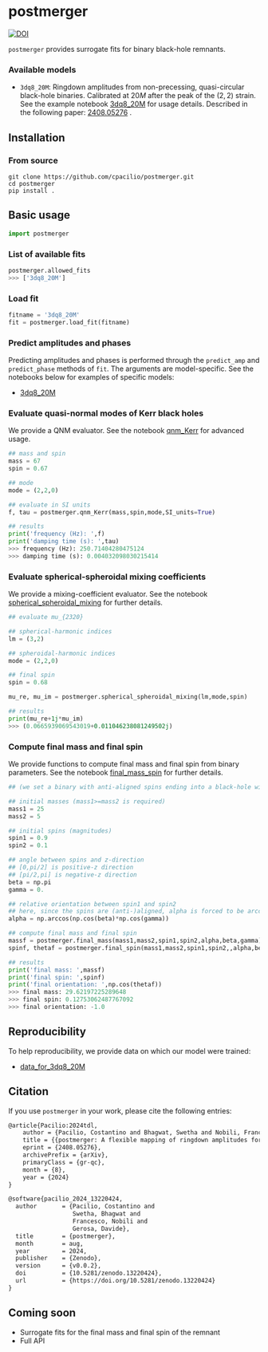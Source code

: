 # postmerger

[![DOI](https://zenodo.org/badge/DOI/10.5281/zenodo.13220424.svg)](https://zenodo.org/doi/10.5281/zenodo.13220424)

`postmerger` provides surrogate fits for binary black-hole remnants.

### Available models

- `3dq8_20M`: Ringdown amplitudes from non-precessing, quasi-circular black-hole binaries. Calibrated at $20M$ after the peak of the $(2,2)$ strain. See the example notebook [3dq8_20M](examples/3dq8_20M.ipynb) for usage details. Described in the following paper: [2408.05276](https://arxiv.org/abs/2408.05276) .

## Installation

### From source

```
git clone https://github.com/cpacilio/postmerger.git
cd postmerger
pip install .
```

## Basic usage

```python
import postmerger
```

### List of available fits

```python
postmerger.allowed_fits
>>> ['3dq8_20M']
```

### Load fit

```python
fitname = '3dq8_20M'
fit = postmerger.load_fit(fitname)
```

### Predict amplitudes and phases

Predicting amplitudes and phases is performed through the `predict_amp` and `predict_phase` methods of `fit`. The arguments are model-specific. See the notebooks below for examples of specific models:

- [3dq8_20M](examples/3dq8_20M.ipynb)

### Evaluate quasi-normal modes of Kerr black holes

We provide a QNM evaluator. See the notebook [qnm_Kerr](examples/qnm_Kerr.ipynb) for advanced usage.

```python
## mass and spin
mass = 67
spin = 0.67

## mode
mode = (2,2,0)

## evaluate in SI units
f, tau = postmerger.qnm_Kerr(mass,spin,mode,SI_units=True)

## results
print('frequency (Hz): ',f)
print('damping time (s): ',tau)
>>> frequency (Hz): 250.71404280475124
>>> damping time (s): 0.004032098030215414
```

### Evaluate spherical-spheroidal mixing coefficients

We provide a mixing-coefficient evaluator. See the notebook [spherical_spheroidal_mixing](examples/spherical_spheroidal_mixing.ipynb) for further details.

```python
## evaluate mu_{2320}

## spherical-harmonic indices
lm = (3,2)

## spheroidal-harmonic indices
mode = (2,2,0)

## final spin
spin = 0.68

mu_re, mu_im = postmerger.spherical_spheroidal_mixing(lm,mode,spin)

## results
print(mu_re+1j*mu_im)
>>> (0.0665939069543019+0.011046238081249502j)
```

### Compute final mass and final spin

We provide functions to compute final mass and final spin from binary parameters.  See the notebook [final_mass_spin](examples/final_mass_spin.ipynb) for further details.

```python
## (we set a binary with anti-aligned spins ending into a black-hole with final spin pointing downward)

## initial masses (mass1>=mass2 is required)
mass1 = 25
mass2 = 5

## initial spins (magnitudes)
spin1 = 0.9
spin2 = 0.1

## angle between spins and z-direction
## [0,pi/2] is positive-z direction
## [pi/2,pi] is negative-z direction
beta = np.pi
gamma = 0.

## relative orientation between spin1 and spin2
## here, since the spins are (anti-)aligned, alpha is forced to be arccos(cos(beta)*cos(gamma))
alpha = np.arccos(np.cos(beta)*np.cos(gamma))

## compute final mass and final spin
massf = postmerger.final_mass(mass1,mass2,spin1,spin2,alpha,beta,gamma)
spinf, thetaf = postmerger.final_spin(mass1,mass2,spin1,spin2,,alpha,beta,gamma,return_angle=True)

## results
print('final mass: ',massf)
print('final spin: ',spinf)
print('final orientation: ',np.cos(thetaf))
>>> final mass: 29.62197225289648
>>> final spin: 0.12753062487767092
>>> final orientation: -1.0
```

## Reproducibility

To help reproducibility, we provide data on which our model were trained:

- [data_for_3dq8_20M](examples/data_for_3dq8_20M.ipynb)

## Citation

If you use `postmerger` in your work, please cite the following entries:

```latex
@article{Pacilio:2024tdl,
    author = {Pacilio, Costantino and Bhagwat, Swetha and Nobili, Francesco and Gerosa, Davide},
    title = {{postmerger: A flexible mapping of ringdown amplitudes for non-precessing binary black holes}},
    eprint = {2408.05276},
    archivePrefix = {arXiv},
    primaryClass = {gr-qc},
    month = {8},
    year = {2024}
}
```



```latex
@software{pacilio_2024_13220424,
  author       = {Pacilio, Costantino and
                  Swetha, Bhagwat and
                  Francesco, Nobili and
                  Gerosa, Davide},
  title        = {postmerger},
  month        = aug,
  year         = 2024,
  publisher    = {Zenodo},
  version      = {v0.0.2},
  doi          = {10.5281/zenodo.13220424},
  url          = {https://doi.org/10.5281/zenodo.13220424}
}
```

## Coming soon

- Surrogate fits for the final mass and final spin of the remnant 
- Full API